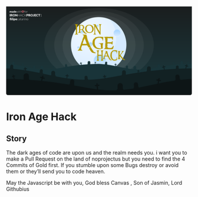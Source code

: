 ![Iron Age Hack](https://github.com/Alntjan/Iron-Age-Hack/blob/master/images/readme.png)
# Iron Age Hack

## Story

The dark ages of code are upon us and the realm needs you. 
i want you to make a Pull Request on the land of noprojectus but you need to find the 4 Commits of Gold first.
If you stumble upon some Bugs destroy or avoid them or they’ll send you to code heaven.

May the Javascript be with you,
God bless Canvas , Son of Jasmin,
Lord Githubius
